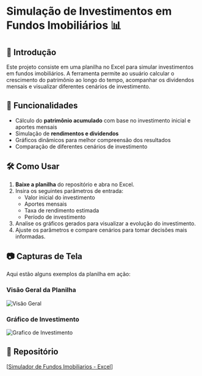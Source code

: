 # Simulação de Investimentos em Fundos Imobiliários 📊

## 📌 Introdução  
Este projeto consiste em uma planilha no Excel para simular investimentos em fundos imobiliários. A ferramenta permite ao usuário calcular o crescimento do patrimônio ao longo do tempo, acompanhar os dividendos mensais e visualizar diferentes cenários de investimento.

## 🚀 Funcionalidades  
- Cálculo do **patrimônio acumulado** com base no investimento inicial e aportes mensais  
- Simulação de **rendimentos e dividendos**  
- Gráficos dinâmicos para melhor compreensão dos resultados  
- Comparação de diferentes cenários de investimento  

## 🛠️ Como Usar  
1. **Baixe a planilha** do repositório e abra no Excel.  
2. Insira os seguintes parâmetros de entrada:  
   - Valor inicial do investimento  
   - Aportes mensais  
   - Taxa de rendimento estimada  
   - Período de investimento  
3. Analise os gráficos gerados para visualizar a evolução do investimento.  
4. Ajuste os parâmetros e compare cenários para tomar decisões mais informadas.  

## 📷 Capturas de Tela
Aqui estão alguns exemplos da planilha em ação:

### Visão Geral da Planilha  
![Visão Geral](https://github.com/user-attachments/assets/ebac7a6b-396a-49ab-afcf-28130c047b93)

### Gráfico de Investimento
![Grafico de Investimento](https://github.com/user-attachments/assets/a1c81863-a920-4c2b-ad51-68d3656b8008)

## 🔗 Repositório  
[[Simulador de Fundos Imobiliarios - Excel](https://github.com/juliasouz/simulador-fundos-imobiliarios/)]
